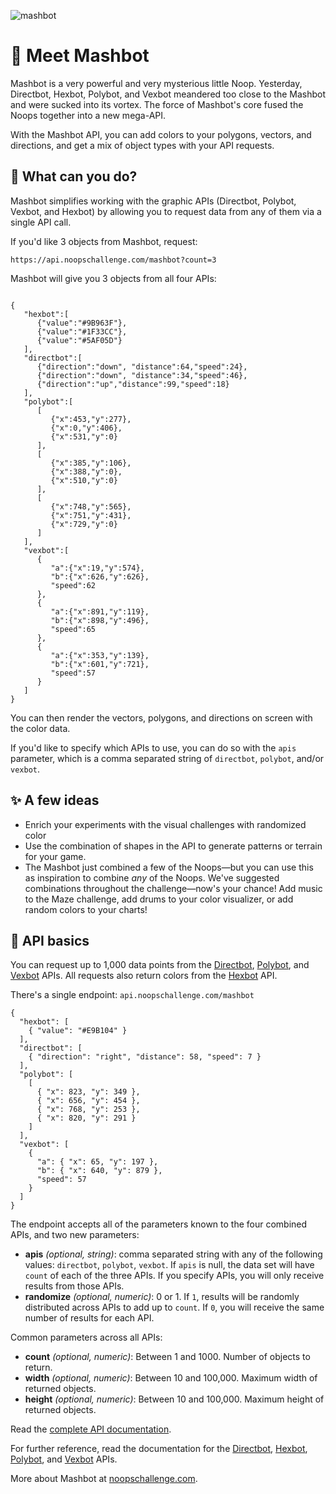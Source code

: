 ![mashbot](https://user-images.githubusercontent.com/212941/60416044-bb830580-9b91-11e9-91d6-6d48db00c964.png)

# 👋 Meet Mashbot

Mashbot is a very powerful and very mysterious little Noop. Yesterday, Directbot, Hexbot, Polybot, and Vexbot meandered too close to the Mashbot and were sucked into its vortex. The force of Mashbot's core fused the Noops together into a new mega-API.

With the Mashbot API, you can add colors to your polygons, vectors, and directions, and get a mix of object types with your API requests.

## 🍱 What can you do?

Mashbot simplifies working with the graphic APIs (Directbot, Polybot, Vexbot, and Hexbot) by allowing you to request data from any of them via a single API call.

If you'd like 3 objects from Mashbot, request:

`https://api.noopschallenge.com/mashbot?count=3`

Mashbot will give you 3 objects from all four APIs:

```

{
   "hexbot":[
      {"value":"#9B963F"},
      {"value":"#1F33CC"},
      {"value":"#5AF05D"}
   ],
   "directbot":[
      {"direction":"down", "distance":64,"speed":24},
      {"direction":"down", "distance":34,"speed":46},
      {"direction":"up","distance":99,"speed":18}
   ],
   "polybot":[
      [
         {"x":453,"y":277},
         {"x":0,"y":406},
         {"x":531,"y":0}
      ],
      [
         {"x":385,"y":106},
         {"x":388,"y":0},
         {"x":510,"y":0}
      ],
      [
         {"x":748,"y":565},
         {"x":751,"y":431},
         {"x":729,"y":0}
      ]
   ],
   "vexbot":[
      {
         "a":{"x":19,"y":574},
         "b":{"x":626,"y":626},
         "speed":62
      },
      {
         "a":{"x":891,"y":119},
         "b":{"x":898,"y":496},
         "speed":65
      },
      {
         "a":{"x":353,"y":139},
         "b":{"x":601,"y":721},
         "speed":57
      }
   ]
}
```

You can then render the vectors, polygons, and directions on screen with the color data.

If you'd like to specify which APIs to use, you can do so with the `apis` parameter, which is a comma separated string of `directbot`, `polybot`, and/or `vexbot`.

## ✨ A few ideas
- Enrich your experiments with the visual challenges with randomized color
- Use the combination of shapes in the API to generate patterns or terrain for your game.
- The Mashbot just combined a few of the Noops—but you can use this as inspiration to combine *any* of the Noops. We've suggested combinations throughout the challenge—now's your chance! Add music to the Maze challenge, add drums to your color visualizer, or add random colors to your charts!

## 🤖 API basics

You can request up to 1,000 data points from the [Directbot](../directbot), [Polybot](../polybot), and [Vexbot](../vexbot) APIs. All requests also return colors from the [Hexbot](../hexbot) API.

There's a single endpoint: `api.noopschallenge.com/mashbot`

```
{
  "hexbot": [
    { "value": "#E9B104" }
  ],
  "directbot": [
    { "direction": "right", "distance": 58, "speed": 7 }
  ],
  "polybot": [
    [
      { "x": 823, "y": 349 },
      { "x": 656, "y": 454 },
      { "x": 768, "y": 253 },
      { "x": 820, "y": 291 }
    ]
  ],
  "vexbot": [
    {
      "a": { "x": 65, "y": 197 },
      "b": { "x": 640, "y": 879 },
      "speed": 57
    }
  ]
}
```

The endpoint accepts all of the parameters known to the four combined APIs, and two new parameters:

- **apis** *(optional, string)*: comma separated string with any of the following values: `directbot`, `polybot`, `vexbot`. If `apis` is null, the data set will have `count` of each of the three APIs. If you specify APIs, you will only receive results from those APIs.
- **randomize** *(optional, numeric)*: 0 or 1. If `1`, results will be randomly distributed across APIs to add up to `count`. If `0`, you will receive the same number of results for each API.

Common parameters across all APIs:

- **count** *(optional, numeric)*: Between 1 and 1000. Number of objects to return.
- **width** *(optional, numeric)*: Between 10 and 100,000. Maximum width of returned objects.
- **height** *(optional, numeric)*: Between 10 and 100,000. Maximum height of returned objects.

Read the [complete API documentation](./API.md).

For further reference, read the documentation for the [Directbot](../directbot), [Hexbot](../hexbot), [Polybot](../polybot), and [Vexbot](../vexbot) APIs.

More about Mashbot at [noopschallenge.com](https://noopschallenge.com/challenges/mashbot).
